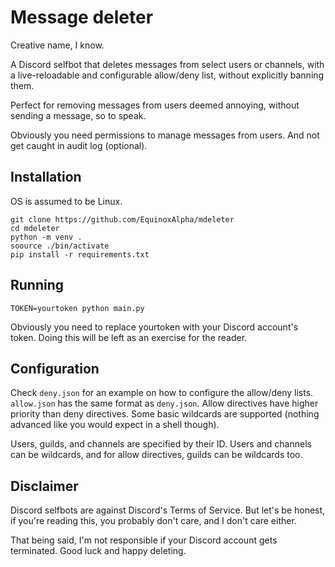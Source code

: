 # Message deleter

Creative name, I know.

A Discord selfbot that deletes messages from select users or channels, with a live-reloadable and configurable allow/deny list, without explicitly banning them.

Perfect for removing messages from users deemed annoying, without sending a message, so to speak.

Obviously you need permissions to manage messages from users. And not get caught in audit log (optional).

## Installation

OS is assumed to be Linux. 

```
git clone https://github.com/EquinoxAlpha/mdeleter
cd mdeleter
python -m venv .
soource ./bin/activate
pip install -r requirements.txt
```

## Running

```
TOKEN=yourtoken python main.py
```

Obviously you need to replace yourtoken with your Discord account's token. Doing this will be left as an exercise for the reader.

## Configuration

Check `deny.json` for an example on how to configure the allow/deny lists. `allow.json` has the same format as `deny.json`. Allow directives have higher priority than deny directives. Some basic wildcards are supported (nothing advanced like you would expect in a shell though).

Users, guilds, and channels are specified by their ID. Users and channels can be wildcards, and for allow directives, guilds can be wildcards too.

## Disclaimer

Discord selfbots are against Discord's Terms of Service. But let's be honest, if you're reading this, you probably don't care, and I don't care either.

That being said, I'm not responsible if your Discord account gets terminated. Good luck and happy deleting.